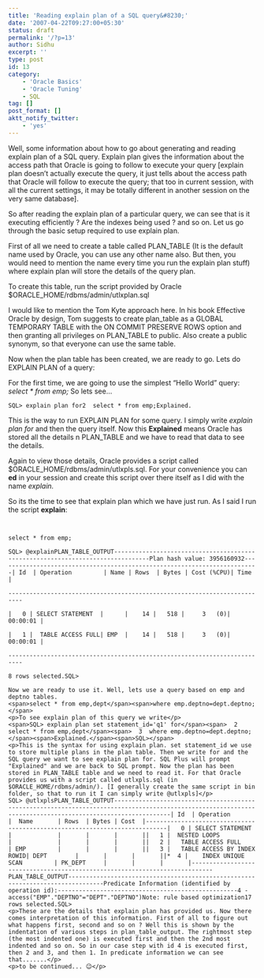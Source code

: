 ```yaml
---
title: 'Reading explain plan of a SQL query&#8230;'
date: '2007-04-22T09:27:00+05:30'
status: draft
permalink: '/?p=13'
author: Sidhu
excerpt: ''
type: post
id: 13
category:
    - 'Oracle Basics'
    - 'Oracle Tuning'
    - SQL
tag: []
post_format: []
aktt_notify_twitter:
    - 'yes'
---
```

Well, some information about how to go about generating and reading explain plan of a SQL query. Explain plan gives the information about the access path that Oracle is going to follow to execute your query \[explain plan doesn’t actually execute the query, it just tells about the access path that Oracle will follow to execute the query; that too in current session, with all the current settings, it may be totally different in another session on the very same database\].

So after reading the explain plan of a particular query, we can see that is it executing efficiently ? Are the indexes being used ? and so on. Let us go through the basic setup required to use explain plan.

First of all we need to create a table called PLAN\_TABLE (It is the default name used by Oracle, you can use any other name also. But then, you would need to mention the name every time you run the explain plan stuff) where explain plan will store the details of the query plan.

To create this table, run the script provided by Oracle $ORACLE\_HOME/rdbms/admin/utlxplan.sql

I would like to mention the Tom Kyte approach here. In his book Effective Oracle by design, Tom suggests to create plan\_table as a GLOBAL TEMPORARY TABLE with the ON COMMIT PRESERVE ROWS option and then granting all privileges on PLAN\_TABLE to public. Also create a public synonym, so that everyone can use the same table.

Now when the plan table has been created, we are ready to go. Lets do EXPLAIN PLAN of a query:

For the first time, we are going to use the simplest “Hello World” query: *select \* from emp;* So lets see…

```
SQL> explain plan for2  select * from emp;Explained.
```

This is the way to run EXPLAIN PLAN for some query. I simply write *explain plan for* and then the query itself. Now this **Explained** means Oracle has stored all the details n PLAN\_TABLE and we have to read that data to see the details.

Again to view those details, Oracle provides a script called $ORACLE\_HOME/rdbms/admin/utlxpls.sql. For your convenience you can **ed** in your session and create this script over there itself as I did with the name *explain.*

So its the time to see that explain plan which we have just run. As I said I run the script **explain**:

` `

```
select * from emp;
```

```
SQL> @explainPLAN_TABLE_OUTPUT--------------------------------------------------------------------------------Plan hash value: 3956160932--------------------------------------------------------------------------| Id  | Operation         | Name | Rows  | Bytes | Cost (%CPU)| Time     |

--------------------------------------------------------------------------

|   0 | SELECT STATEMENT  |      |    14 |   518 |     3   (0)| 00:00:01 |

|   1 |  TABLE ACCESS FULL| EMP  |    14 |   518 |     3   (0)| 00:00:01 |

--------------------------------------------------------------------------

8 rows selected.SQL>

Now we are ready to use it. Well, lets use a query based on emp and deptno tables.
<span>select * from emp,dept</span><span>where emp.deptno=dept.deptno;</span>
<p>To see explain plan of this query we write</p>
<span>SQL> explain plan set statement_id='q1' for</span><span>  2  select * from emp,dept</span><span>  3  where emp.deptno=dept.deptno;</span><span>Explained.</span><span>SQL></span>
<p>This is the syntax for using explain plan. set statement_id we use to store multiple plans in the plan table. Then we write for and the SQL query we want to see explain plan for. SQL Plus will prompt "Explained" and we are back to SQL prompt. Now the plan has been stored in PLAN_TABLE table and we need to read it. For that Oracle provides us with a script called utlxpls.sql (in $ORACLE_HOME/rdbms/admin/). [I generally create the same script in bin folder, so that to run it I can simply write @utlxpls]</p>
SQL> @utlxplsPLAN_TABLE_OUTPUT------------------------------------------------------------------------------------------------------------------------------------------------------------| Id  | Operation                    |  Name       | Rows  | Bytes | Cost  |----------------------------------------------------------------------------|   0 | SELECT STATEMENT             |             |       |       |       ||   1 |  NESTED LOOPS                |             |       |       |       ||   2 |   TABLE ACCESS FULL          | EMP         |       |       |       ||   3 |   TABLE ACCESS BY INDEX ROWID| DEPT        |       |       |       ||*  4 |    INDEX UNIQUE SCAN         | PK_DEPT     |       |       |       |----------------------------------------------------------------------------PLAN_TABLE_OUTPUT--------------------------------------------------------------------------------Predicate Information (identified by operation id):---------------------------------------------------4 - access("EMP"."DEPTNO"="DEPT"."DEPTNO")Note: rule based optimization17 rows selected.SQL>
<p>These are the details that explain plan has provided us. Now there comes interpretation of this information. First of all to figure out what happens first, second and so on ? Well this is shown by the indentation of various steps in plan_table_output. The rightmost step (the most indented one) is executed first and then the 2nd most indented and so on. So in our case step with id 4 is executed first, then 2 and 3, and then 1. In predicate information we can see that.......</p>
<p>to be continued... 😉</p>
```
